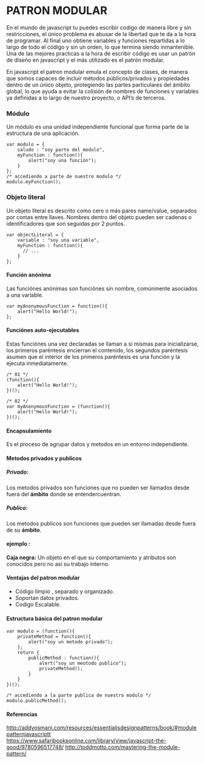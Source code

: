 PATRON MODULAR
===================
En el mundo de javascript tu puedes escribir codigo de manera libre y sin restricciones, el único problema es abusar
de la libertad que te da a la hora de programar. Al final uno obtiene variables y funciones repartidas a lo largo de
todo el código y sin un orden, lo que termina siendo inmantenible. Una de las mejores practicas a la hora de escribir
código es usar un patrón de diseño en javascript y el más utilizado es el patrón modular.

En javascript el patron modular emula el concepto de clases, de manera que somos capaces de incluir métodos
públicos/privados y propiedades dentro de un único objeto, protegiendo las  partes particulares del ámbito global,
lo que ayuda a evitar la colisión de nombres de funciones y variables ya definidas a lo largo de nuestro proyecto, o
API’s de terceros. 

### Módulo
Un módulo es una unidad independiente funcional que forma parte de la estructura de una aplicación.
```
var modulo = {
	saludo : "soy parte del modulo",
	myFunction : function(){
		alert("soy una función");
	}
};
/* accediendo a parte de nuestro modulo */
modulo.myFunction();
```
### Objeto literal
Un objeto literal es descrito como cero o más pares name/value, separados por comas entre llaves. Nombres dentro del objeto pueden ser cadenas o identificadores que son seguidas por 2 puntos.
```
var objectLiteral = {
    variable : "soy una variable",
    myFunction : function(){
      // ...
    }
};
```
#### Función anónima
Las funciónes anónimas son funciónes sin nombre, comúnmente asociados a una variable.
```
var myAnonymousFunction = function(){
	alert("Hello World!");
};
```
#### Funciónes auto-ejecutables
Estas funciónes una vez declaradas se llaman a sí mismas para inicializarse, los primeros paréntesis encierran
el contenido, los segundos paréntesis asumen que el interior de los primeros paréntesis es una función y la ejecuta
inmediatamente.
```
/* 01 */
(function(){
	alert("Hello World!");
})();

/* 02 */
var myAnonymousFunction = (function(){
	alert("Hello World!");
})();
```
#### Encapsulamiento
Es el proceso de agrupar datos y metodos en un entorno independiente.

#### Metodos privados y publicos
##### **Privado:**
Los metodos privados son funciones que no pueden ser llamados desde fuera del **ámbito** donde
se entendercuentran.

##### **Publico:**
Los metodos publicos son funciones que pueden ser llamadas desde fuera de su **ámbito**.

#### **ejemplo :**
**Caja negra:** Un objeto en el que su comportamiento y atributos son conocidos pero
no así su trabajo interno.

#### Ventajas del patron modular
- Código limpio , separado y organizado.
- Soportan datos privados.
- Codigo Escalable.

#### Estructura básica del patron modular
```
var modulo = (function(){
	privateMethod = function(){
		alert("soy un metodo privado");
	};	
	return {
		publicMethod : function(){
			alert("soy un meotodo publico");
			privateMethod();
		}
	}
})();

/* accediendo a la parte publica de nuestro modulo */
modulo.publicMethod();
```
#### Referencias
http://addyosmani.com/resources/essentialjsdesignpatterns/book/#modulepatternjavascriptt
https://www.safaribooksonline.com/library/view/javascript-the-good/9780596517748/
http://toddmotto.com/mastering-the-module-pattern/
